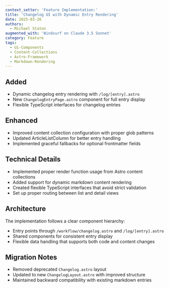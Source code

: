 ```yaml
---
context_setter: 'Feature Implementation:'
title: 'Changelog UI with Dynamic Entry Rendering'
date: 2025-03-26
authors: 
  - Michael Staton
augmented_with: 'Windsurf on Claude 3.5 Sonnet'
category: Feature
tags:
  - Ui-Components
  - Content-Collections
  - Astro-Framework
  - Markdown-Rendering
---
```


## Added
- Dynamic changelog entry rendering with `/log/[entry].astro`
- New `ChangelogEntryPage.astro` component for full entry display
- Flexible TypeScript interfaces for changelog entries

## Enhanced
- Improved content collection configuration with proper glob patterns
- Updated ArticleListColumn for better entry handling
- Implemented graceful fallbacks for optional frontmatter fields

## Technical Details
- Implemented proper render function usage from Astro content collections
- Added support for dynamic markdown content rendering
- Created flexible TypeScript interfaces that avoid strict validation
- Set up proper routing between list and detail views

## Architecture
The implementation follows a clear component hierarchy:
- Entry points through `/workflow/changelog.astro` and `/log/[entry].astro`
- Shared components for consistent entry display
- Flexible data handling that supports both code and content changes

## Migration Notes
- Removed deprecated `Changelog.astro` layout
- Updated to new `ChangelogLayout.astro` with improved structure
- Maintained backward compatibility with existing markdown entries
